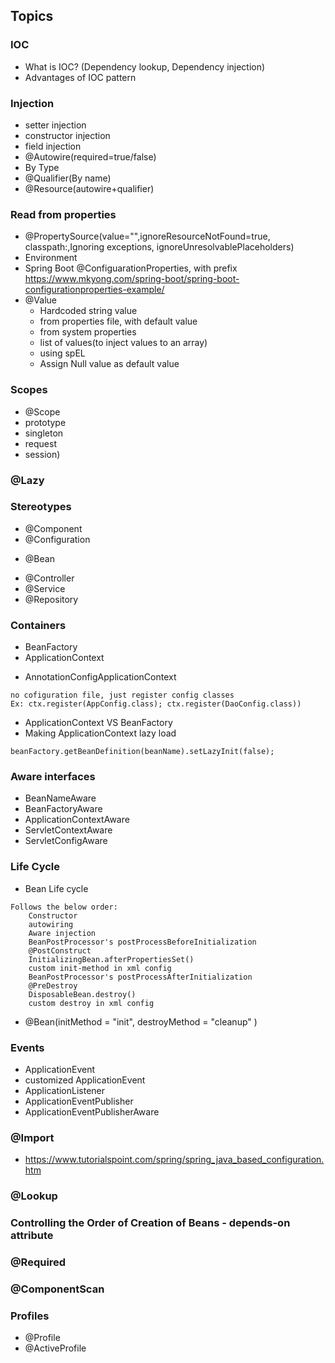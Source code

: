 ## Topics
### IOC
* What is IOC? (Dependency lookup, Dependency injection)
* Advantages of IOC pattern

### Injection 
* setter injection
* constructor injection
* field injection
* @Autowire(required=true/false)
* By Type
* @Qualifier(By name)
* @Resource(autowire+qualifier)

  
### Read from properties
* @PropertySource(value="",ignoreResourceNotFound=true, classpath:,Ignoring exceptions, ignoreUnresolvablePlaceholders) 
* Environment
* Spring Boot @ConfiguarationProperties, with prefix
 	https://www.mkyong.com/spring-boot/spring-boot-configurationproperties-example/
* @Value
  - Hardcoded string value
  - from properties file, with default value
  - from system properties
  - list of values(to inject values to an array)
  - using spEL
  - Assign Null value as default value
 
### Scopes
* @Scope
* prototype
* singleton
* request
* session)

### @Lazy
### Stereotypes 
* @Component
* @Configuration
- @Bean
* @Controller
* @Service
* @Repository

### Containers
* BeanFactory
* ApplicationContext
- AnnotationConfigApplicationContext 
`````````   
no cofiguration file, just register config classes 
Ex: ctx.register(AppConfig.class); ctx.register(DaoConfig.class))
`````````
* ApplicationContext VS BeanFactory
* Making ApplicationContext lazy load 
```````
beanFactory.getBeanDefinition(beanName).setLazyInit(false);
```````

### Aware interfaces
* BeanNameAware
* BeanFactoryAware
* ApplicationContextAware
* ServletContextAware
* ServletConfigAware

### Life Cycle
* Bean Life cycle
````
Follows the below order:
	Constructor
	autowiring
	Aware injection
	BeanPostProcessor's postProcessBeforeInitialization
	@PostConstruct
	InitializingBean.afterPropertiesSet()
	custom init-method in xml config
	BeanPostProcessor's postProcessAfterInitialization
	@PreDestroy
	DisposableBean.destroy()
	custom destroy in xml config
````
* @Bean(initMethod = "init", destroyMethod = "cleanup" )

### Events
* ApplicationEvent
* customized ApplicationEvent
* ApplicationListener
* ApplicationEventPublisher
* ApplicationEventPublisherAware

### @Import
* https://www.tutorialspoint.com/spring/spring_java_based_configuration.htm

### @Lookup
### Controlling the Order of Creation of Beans - depends-on attribute
### @Required
### @ComponentScan
### Profiles
* @Profile
* @ActiveProfile

